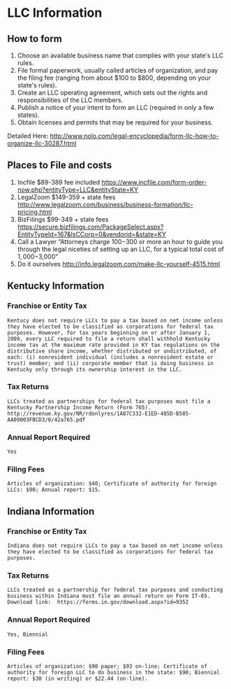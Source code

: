 # LLC Information

## How to form

1. Choose an available business name that complies with your state's LLC rules.
2. File formal paperwork, usually called articles of organization, and pay the filing fee (ranging from about $100 to $800, depending on your state's rules).
3. Create an LLC operating agreement, which sets out the rights and responsibilities of the LLC members.
4. Publish a notice of your intent to form an LLC (required in only a few states).
5. Obtain licenses and permits that may be required for your business.

Detailed Here: http://www.nolo.com/legal-encyclopedia/form-llc-how-to-organize-llc-30287.html

## Places to File and costs

1. Incfile $89-389 fee included https://www.incfile.com/form-order-now.php?entityType=LLC&entityState=KY
2. LegalZoom  $149-359 + state fees http://www.legalzoom.com/business/business-formation/llc-pricing.html
3.  BizFilings $99-349 + state fees https://secure.bizfilings.com/PackageSelect.aspx?EntityTypeId=167&IsCCorp=0&vendorid=&state=KY
4. Call a Lawyer “Attorneys charge $100-$300 or more an hour to guide you through the legal niceties of setting up an LLC, for a typical total cost of $1,000-$3,000”
5. Do it ourselves http://info.legalzoom.com/make-llc-yourself-4515.html

## Kentucky Information

### Franchise or Entity Tax
	Kentucy does not require LLCs to pay a tax based on net income unless they have elected to be classified as corporations for federal tax purposes. However, for tax years beginning on or after January 1, 2009, every LLC required to file a return shall withhold Kentucky income tax at the maximum rate provided in KY tax regulations on the distributive share income, whether distributed or undistributed, of each: (i) nonresident individual (includes a nonresident estate or trust) member; and (ii) corporate member that is doing business in Kentucky only through its ownership interest in the LLC. 

### Tax Returns
	LLCs treated as partnerships for federal tax purposes must file a Kentucky Partnership Income Return (Form 765).   http://revenue.ky.gov/NR/rdonlyres/1A87C332-E1ED-485D-B585-AA09003FBCD3/0/42a765.pdf


### Annual Report Required
	Yes

### Filing Fees
	Articles of organization: $40; Certificate of authority for foreign LLCs: $90; Annual report: $15. 

## Indiana Information
	
### Franchise or Entity Tax
	Indiana does not require LLCs to pay a tax based on net income unless they have elected to be classified as corporations for federal tax purposes. 

### Tax Returns
	LLCs treated as a partnership for federal tax purposes and conducting business within Indiana must file an annual return on Form IT-65.  Download link:  https://forms.in.gov/download.aspx?id=9352


### Annual Report Required
	Yes, Biennial 

### Filing Fees
	Articles of organization: $90 paper; $93 on-line; Certificate of authority for foreign LLC to do business in the state: $90; Biennial report: $30 (in writing) or $22.44 (on-line). 
